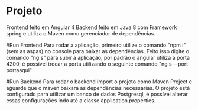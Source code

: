 # Projeto

Frontend feito em Angular 4
Backend feito em Java 8 com Framework spring e utiliza o Maven como gerenciador de dependências.

#Run Frontend
Para rodar a aplicação, primeiro utilize o comando "npm i"(sem as aspas) no console para baixar as dependências.
Feito isso digite o comando "ng s" para subir a aplicação, por padrão o angular utiliza a porta 4200, é possivel
trocar a porta utilizando o seguinte comando "ng s --port portaaqui"

#Run Backend
Para rodar o backend import o projeto como Maven Project e aguarde que o maven baixará as dependências necessárias.
O projeto está configurado para utilizar um banco de dados Postgresql, é possível alterar essas configurações indo
até a classe application.properties.
